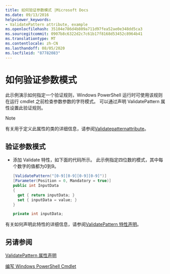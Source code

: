```yaml
---
title: 如何验证参数模式 |Microsoft Docs
ms.date: 09/13/2016
helpviewer_keywords:
- ValidatePattern attribute, example
ms.openlocfilehash: 35104e786d4b809a711d97fea52ae0e348dd5ca3
ms.sourcegitcommit: 0907b8c6322d2c7c61b17f8168d53452c8964b41
ms.translationtype: MT
ms.contentlocale: zh-CN
ms.lasthandoff: 08/05/2020
ms.locfileid: "87782083"
---
```

# <a name="how-to-validate-an-argument-pattern"></a>如何验证参数模式

此示例演示如何指定一个验证规则，Windows PowerShell 运行时可使用该规则在运行 cmdlet 之前检查参数参数的字符模式。 可以通过声明 ValidatePattern 属性设置此验证规则。

> [!NOTE]
> 有关用于定义此属性的类的详细信息，请参阅[Validatepatternattribute](/dotnet/api/System.Management.Automation.ValidatePatternAttribute)。

## <a name="to-validate-an-argument-pattern"></a>验证参数模式

- 添加 Validate 特性，如下面的代码所示。 此示例指定四位数的模式，其中每个数字的值都为0到9。

    ```csharp
    [ValidatePattern("[0-9][0-9][0-9][0-9]")]
    [Parameter(Position = 0, Mandatory = true)]
    public int InputData
    {
      get { return inputData; }
      set { inputData = value; }
    }

    private int inputData;
    ```

有关如何声明此特性的详细信息，请参阅[ValidatePattern 特性声明](./validatepattern-attribute-declaration.md)。

## <a name="see-also"></a>另请参阅

[ValidatePattern 属性声明](./validatepattern-attribute-declaration.md)

[编写 Windows PowerShell Cmdlet](./writing-a-windows-powershell-cmdlet.md)
